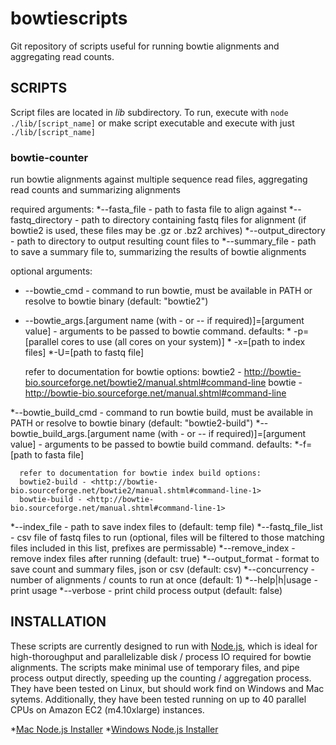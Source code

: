 # bowtiescripts

Git repository of scripts useful for running bowtie alignments and aggregating read counts.

## SCRIPTS

Script files are located in *lib* subdirectory. To run, execute with `node ./lib/[script_name]` or make script executable and execute with just `./lib/[script_name]`

### bowtie-counter

run bowtie alignments against multiple sequence read files, aggregating read counts and summarizing alignments

required arguments:
  *--fasta_file - path to fasta file to align against
  *--fastq_directory - path to directory containing fastq files for alignment (if bowtie2 is used, these files may be .gz or .bz2 archives)
  *--output_directory - path to directory to output resulting count files to
  *--summary_file - path to save a summary file to, summarizing the results of bowtie alignments

optional arguments:
  *  --bowtie_cmd - command to run bowtie, must be available in PATH or resolve to bowtie binary (default: "bowtie2")
  *  --bowtie_args.\[argument name (with - or -- if required)\]=\[argument value\] - arguments to be passed to bowtie command. defaults:
    * -p=\[parallel cores to use (all cores on your system)\]
    *  -x=\[path to index files\]
    *-U=\[path to fastq file\]

      refer to documentation for bowtie options:
      bowtie2 - <http://bowtie-bio.sourceforge.net/bowtie2/manual.shtml#command-line>
      bowtie - <http://bowtie-bio.sourceforge.net/manual.shtml#command-line>

  *--bowtie\_build\_cmd - command to run bowtie build, must be available in PATH or resolve to bowtie binary (default: "bowtie2-build")
  *--bowtie\_build\_args.\[argument name (with - or -- if required)\]=\[argument value\] - arguments to be passed to bowtie build command. defaults:
    *-f=\[path to fasta file\]

      refer to documentation for bowtie index build options:
      bowtie2-build - <http://bowtie-bio.sourceforge.net/bowtie2/manual.shtml#command-line-1>
      bowtie-build - <http://bowtie-bio.sourceforge.net/manual.shtml#command-line-1>

  *--index_file - path to save index files to (default: temp file)
  *--fastq\_file\_list - csv file of fastq files to run (optional, files will be filtered to those matching files included in this list, prefixes are permissable)
  *--remove_index - remove index files after running (default: true)
  *--output_format - format to save count and summary files, json or csv (default: csv)
  *--concurrency - number of alignments / counts to run at once (default: 1)
  *--help|h|usage - print usage
  *--verbose - print child process output (default: false)

## INSTALLATION

These scripts are currently designed to run with [Node.js](https://nodejs.org/en/), which is ideal for high-thoroughput and parallelizable disk / process IO required for bowtie alignments. The scripts make minimal use of temporary files, and pipe process output directly, speeding up the counting / aggregation process. They have been tested on Linux, but should work find on Windows and Mac sytems. Additionally, they have been tested running on up to 40 parallel CPUs on Amazon EC2 (m4.10xlarge) instances.

  *[Mac Node.js Installer](https://nodejs.org/dist/v4.4.2/node-v4.4.2.pkg)
  *[Windows Node.js Installer](https://nodejs.org/dist/v4.4.2/node-v4.4.2-x86.msi)
